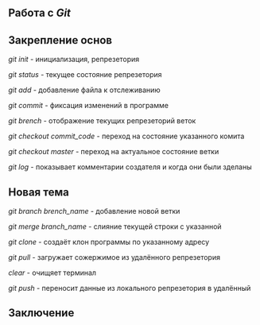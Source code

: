## Работа с _**Git**_

## Закрепление основ 

*git init* - инициализация, репрезетория

*git status* - текущее состояние репрезетория

*git add* - добавление файла к отслеживанию

*git commit* - фиксация изменений в программе

*git brench* - отображение текущих репрезеторий веток

*git checkout commit_code* - переход на состояние указанного комита

*git checkout master* - переход на актуальное состояние ветки

*git log* - показывает комментарии создателя и когда они были зделаны

## Новая тема 

*git branch brench_name* - добавление новой ветки

*git merge branch_name* - слияние текущей строки с указанной

*git clone* - создаёт клон программы по указанному адресу

*git pull* - загружает сожержимое из удалённого репрезетория

*clear* - очищяет терминал

*git push* - переносит данные из локального репрезетория в удалённый

## Заключение
